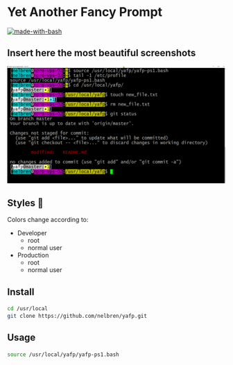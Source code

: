 # Yet Another Fancy Prompt

[![made-with-bash](https://img.shields.io/badge/Made%20with-Bash-1f425f.svg)](https://www.gnu.org/software/bash/)

## Insert here the most beautiful screenshots

![](screenshot.png)

## Styles :art:

Colors change according to:

- Developer
  - root
  - normal user
- Production 
  - root
  - normal user

## Install

```bash
cd /usr/local
git clone https://github.com/nelbren/yafp.git
```

## Usage

```bash
source /usr/local/yafp/yafp-ps1.bash
```
